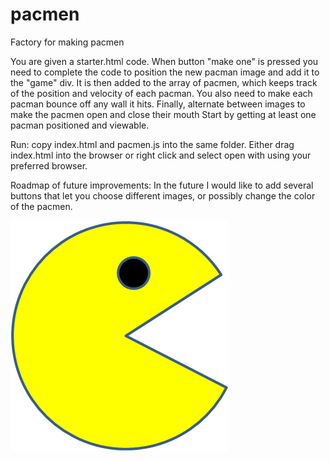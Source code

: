 # pacmen
Factory for making pacmen

You are given a starter.html code.
When button "make one" is pressed you need to complete the code 
to position the new pacman image and add it to the "game" div. It is then added to the array of pacmen, which keeps track of the position and velocity of each pacman.
You also need to make each pacman bounce off any wall it hits.
Finally, alternate between images to make the pacmen open and close their mouth
Start by getting at least one pacman positioned and viewable. 


Run:
copy index.html and pacmen.js into the same folder. Either drag index.html into the browser or right click and select open with using your preferred browser.

Roadmap of future improvements:
In the future I would like to add several buttons that let you choose different images, or possibly change the color of the pacmen.

<img src="/images/PacMan1.png">

